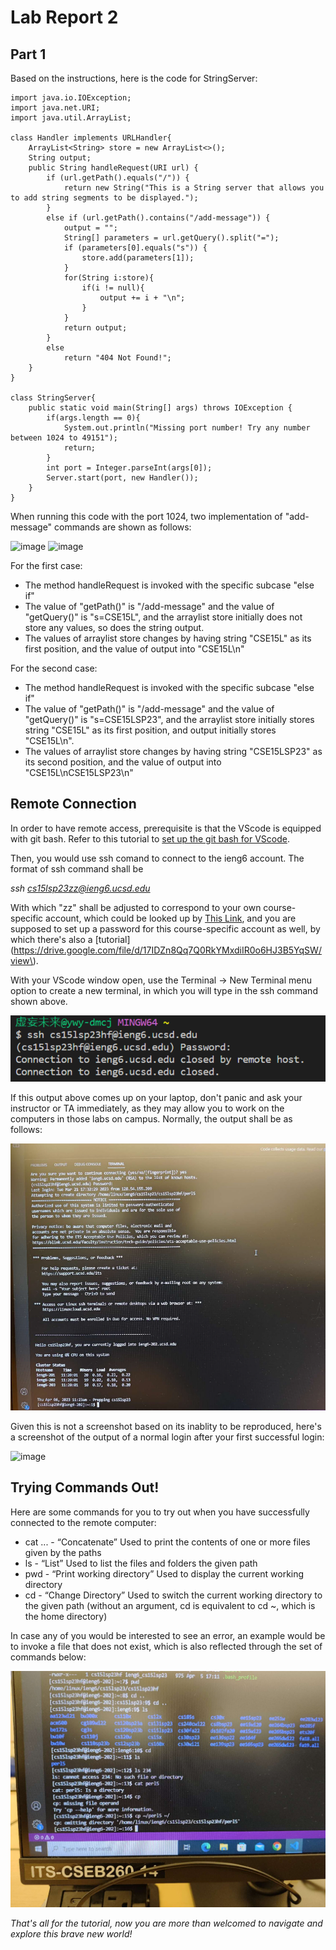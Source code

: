 # Lab Report 2

## Part 1

Based on the instructions, here is the code for StringServer:

```
import java.io.IOException;
import java.net.URI;
import java.util.ArrayList;

class Handler implements URLHandler{
    ArrayList<String> store = new ArrayList<>();
    String output;
    public String handleRequest(URI url) {
        if (url.getPath().equals("/")) {
            return new String("This is a String server that allows you to add string segments to be displayed.");
        } 
        else if (url.getPath().contains("/add-message")) {
            output = "";
            String[] parameters = url.getQuery().split("=");
            if (parameters[0].equals("s")) {
                store.add(parameters[1]);
            }
            for(String i:store){
                if(i != null){
                    output += i + "\n";
                }  
            }
            return output;
        }
        else    
            return "404 Not Found!";
    }
}

class StringServer{
    public static void main(String[] args) throws IOException {
        if(args.length == 0){
            System.out.println("Missing port number! Try any number between 1024 to 49151");
            return;
        }
        int port = Integer.parseInt(args[0]);
        Server.start(port, new Handler());
    }
}
```
When running this code with the port 1024, two implementation of "add-message" commands are shown as follows:
  
<img width="369" alt="image" src="https://user-images.githubusercontent.com/130092052/233869691-152f62a0-50b6-4486-9373-39fb0b228b7e.png">

<img width="381" alt="image" src="https://user-images.githubusercontent.com/130092052/233869708-8c3ed537-ef5a-4986-8bf1-f9336fb520d1.png">

For the first case:
  
* The method handleRequest is invoked with the specific subcase "else if"
* The value of "getPath()" is "/add-message" and the value of "getQuery()" is "s=CSE15L", and the arraylist store initially does not store any values, so does the string output.
* The values of arraylist store changes by having string "CSE15L" as its first position, and the value of output into "CSE15L\n"

For the second case:

* The method handleRequest is invoked with the specific subcase "else if"
* The value of "getPath()" is "/add-message" and the value of "getQuery()" is "s=CSE15LSP23", and the arraylist store initially stores string "CSE15L" as its first position, and output initially stores "CSE15L\n".
* The values of arraylist store changes by having string "CSE15LSP23" as its second position, and the value of output into "CSE15L\nCSE15LSP23\n"

## Remote Connection

In order to have remote access, prerequisite is that the VScode is equipped with git bash. Refer to this tutorial to [set up the git bash for VScode](https://stackoverflow.com/questions/42606837/how-do-i-use-bash-on-windows-from-the-visual-studio-code-integrated-terminal/50527994#50527994).

Then, you would use ssh comand to connect to the ieng6 account. The format of ssh command shall be 

*ssh cs15lsp23zz@ieng6.ucsd.edu*

With which "zz" shall be adjusted to correspond to your own course-specific account, which could be looked up by [This Link](https://sdacs.ucsd.edu/~icc/index.php), and you are supposed to set up a password for this course-specific account as well, by which there's also a [tutorial](https://drive.google.com/file/d/17IDZn8Qq7Q0RkYMxdiIR0o6HJ3B5YqSW/view\).

With your VScode window open, use the Terminal → New Terminal menu option to create a new terminal, in which you will type in the ssh command shown above.

![Image](remote_control_1.png)

If this output above comes up on your laptop, don't panic and ask your instructor or TA immediately, as they may allow you to work on the computers in those labs on campus. Normally, the output shall be as follows:

![Image](remote_control_2.png)

Given this is not a screenshot based on its inablity to be reproduced, here's a screenshot of the output of a normal login after your first successful login:

<img width="401" alt="image" src="https://user-images.githubusercontent.com/130092052/233507583-c5929962-38a5-46b3-91d8-be10cc0c143f.png">

## Trying Commands Out!

Here are some commands for you to try out when you have successfully connected to the remote computer:

* cat <path1> <path2> ... - “Concatenate” Used to print the contents of one or more files given by the paths
* ls <path> - “List” Used to list the files and folders the given path
* pwd - “Print working directory” Used to display the current working directory
* cd <path> - “Change Directory” Used to switch the current working directory to the given path (without an argument, cd is equivalent to cd ~, which is the home directory)

In case any of you would be interested to see an error, an example would be to invoke a file that does not exist, which is also reflected through the set of commands below:
  
![Image](commands.jpg)
  
*That's all for the tutorial, now you are more than welcomed to navigate and explore this brave new world!*
